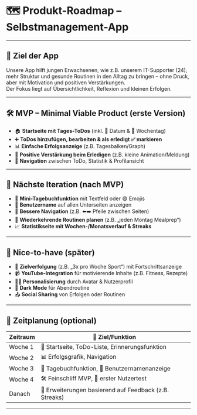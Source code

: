# 🗺️ Produkt-Roadmap – Selbstmanagement-App

---

## 🎯 Ziel der App

Unsere App hilft jungen Erwachsenen, wie z.B. unserem IT-Supporter (24), mehr Struktur und gesunde Routinen in den Alltag zu bringen – ohne Druck, aber mit Motivation und positiven Verstärkungen.  
Der Fokus liegt auf Übersichtlichkeit, Reflexion und kleinen Erfolgen.

---

## 🛠️ MVP – Minimal Viable Product (erste Version)

- 🏠 **Startseite mit Tages-ToDos** (inkl. 📅 Datum & 📆 Wochentag)
- ➕ **ToDos hinzufügen, bearbeiten & als erledigt ✅ markieren**
- 📊 **Einfache Erfolgsanzeige** (z.B. Tagesbalken/Graph)
- 🎉 **Positive Verstärkung beim Erledigen** (z.B. kleine Animation/Meldung)
- 🧭 **Navigation** zwischen ToDo, Statistik & Profilansicht

---

## 🚀 Nächste Iteration (nach MVP)

- 📓 **Mini-Tagebuchfunktion** mit Textfeld oder 😄 Emojis
- 👤 **Benutzername** auf allen Unterseiten anzeigen
- 🔄 **Bessere Navigation** (z.B. ⬅️➡️ Pfeile zwischen Seiten)
- 🔁 **Wiederkehrende Routinen planen** (z.B. „jeden Montag Mealprep“)
- 📈 **Statistikseite mit Wochen-/Monatsverlauf & Streaks**

---

## 🌟 Nice-to-have (später)

- 🎯 **Zielverfolgung** (z.B. „3x pro Woche Sport“) mit Fortschrittsanzeige
- 📹 **YouTube-Integration** für motivierende Inhalte (z.B. Fitness, Rezepte)
- 🧑‍🎨 **Personalisierung** durch Avatar & Nutzerprofil
- 🌙 **Dark Mode** für Abendroutine
- 📤 **Social Sharing** von Erfolgen oder Routinen

---

## 📅 Zeitplanung (optional)

| Zeitraum  | 🧩 Ziel/Funktion                                         |
|-----------|----------------------------------------------------------|
| Woche 1   | 🏁 Startseite, ToDo-Liste, Erinnerungsfunktion           |
| Woche 2   | 📊 Erfolgsgrafik, Navigation                             |
| Woche 3   | 📓 Tagebuchfunktion, 👤 Benutzernamenanzeige             |
| Woche 4   | 🛠️ Feinschliff MVP, 🧪 erster Nutzertest                 |
| Danach    | 🚀 Erweiterungen basierend auf Feedback (z.B. Streaks)  |

---

